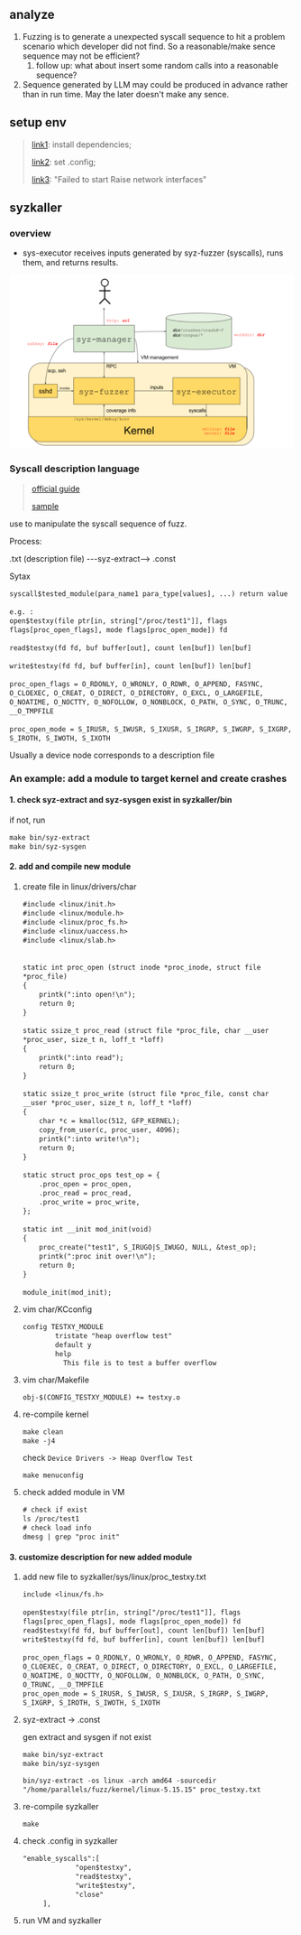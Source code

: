 ## analyze

1. Fuzzing is to generate a unexpected syscall sequence to hit a problem scenario which developer did not find. So a reasonable/make sence sequence may not be efficient? 
   1. follow up: what about insert some random calls into a reasonable sequence?
2. Sequence generated by LLM may could be produced in advance rather than in run time. May the later doesn't make any sence.

## setup env

> [link1](https://snappyjack.github.io/articles/2020-05/%E4%BD%BF%E7%94%A8Syzkaller%E8%BF%9B%E8%A1%8C%E5%86%85%E6%A0%B8fuzz): install dependencies;
>
> [link2](https://m.freebuf.com/vuls/322630.html): set .config;
>
> [link3](https://github.com/google/syzkaller/blob/master/docs/linux/troubleshooting.md): "Failed to start Raise network interfaces"

## syzkaller

### overview

- sys-executor receives inputs generated by syz-fuzzer (syscalls), runs them, and returns results.

![img](../assets/ad-1.png)



### Syscall description language

> [official guide](https://github.com/google/syzkaller/blob/master/docs/syscall_descriptions_syntax.md)
>
> [sample](https://github.com/google/syzkaller/blob/master/sys/linux/sys.txt)

use to manipulate the syscall sequence of fuzz.

Process:

.txt (description file) ---syz-extract--> .const



Sytax

```
syscall$tested_module(para_name1 para_type[values], ...) return value

e.g. :
open$testxy(file ptr[in, string["/proc/test1"]], flags flags[proc_open_flags], mode flags[proc_open_mode]) fd

read$testxy(fd fd, buf buffer[out], count len[buf]) len[buf]

write$testxy(fd fd, buf buffer[in], count len[buf]) len[buf]

proc_open_flags = O_RDONLY, O_WRONLY, O_RDWR, O_APPEND, FASYNC, O_CLOEXEC, O_CREAT, O_DIRECT, O_DIRECTORY, O_EXCL, O_LARGEFILE, O_NOATIME, O_NOCTTY, O_NOFOLLOW, O_NONBLOCK, O_PATH, O_SYNC, O_TRUNC, __O_TMPFILE

proc_open_mode = S_IRUSR, S_IWUSR, S_IXUSR, S_IRGRP, S_IWGRP, S_IXGRP, S_IROTH, S_IWOTH, S_IXOTH
```



Usually a device node corresponds to a description file



### An example: add a module to target kernel and create crashes

#### 1. check syz-extract and syz-sysgen exist in syzkaller/bin

if not, run

```
make bin/syz-extract
make bin/syz-sysgen
```



#### 2. add and compile new module

1. create file in linux/drivers/char

   ```
   #include <linux/init.h>
   #include <linux/module.h>
   #include <linux/proc_fs.h>
   #include <linux/uaccess.h>
   #include <linux/slab.h>
   
   
   static int proc_open (struct inode *proc_inode, struct file *proc_file)
   {
       printk(":into open!\n");
       return 0;
   }
   
   static ssize_t proc_read (struct file *proc_file, char __user *proc_user, size_t n, loff_t *loff)
   {
       printk(":into read");
       return 0;
   }
   
   static ssize_t proc_write (struct file *proc_file, const char __user *proc_user, size_t n, loff_t *loff)
   {
       char *c = kmalloc(512, GFP_KERNEL);
       copy_from_user(c, proc_user, 4096);
       printk(":into write!\n");
       return 0;
   }
   
   static struct proc_ops test_op = {
       .proc_open = proc_open,
       .proc_read = proc_read,
       .proc_write = proc_write,
   };
   
   static int __init mod_init(void)
   {
       proc_create("test1", S_IRUGO|S_IWUGO, NULL, &test_op);
       printk(":proc init over!\n");
       return 0;
   }
   
   module_init(mod_init);
   ```

   

2. vim char/KCconfig

   ```
   config TESTXY_MODULE
           tristate "heap overflow test"
           default y
           help
             This file is to test a buffer overflow
   ```



3. vim char/Makefile

   ```
   obj-$(CONFIG_TESTXY_MODULE) += testxy.o
   ```



4. re-compile kernel

   ```
   make clean
   make -j4
   ```

   

   check `Device Drivers -> Heap Overflow Test`

   ```
   make menuconfig
   ```



5. check added module in VM

   ```
   # check if exist
   ls /proc/test1
   # check load info
   dmesg | grep "proc init"
   ```

   

#### 3. customize description for new added module

1. add new file to syzkaller/sys/linux/proc_testxy.txt

   ```
   include <linux/fs.h>
   
   open$testxy(file ptr[in, string["/proc/test1"]], flags flags[proc_open_flags], mode flags[proc_open_mode]) fd
   read$testxy(fd fd, buf buffer[out], count len[buf]) len[buf]
   write$testxy(fd fd, buf buffer[in], count len[buf]) len[buf]
   
   proc_open_flags = O_RDONLY, O_WRONLY, O_RDWR, O_APPEND, FASYNC, O_CLOEXEC, O_CREAT, O_DIRECT, O_DIRECTORY, O_EXCL, O_LARGEFILE, O_NOATIME, O_NOCTTY, O_NOFOLLOW, O_NONBLOCK, O_PATH, O_SYNC, O_TRUNC, __O_TMPFILE
   proc_open_mode = S_IRUSR, S_IWUSR, S_IXUSR, S_IRGRP, S_IWGRP, S_IXGRP, S_IROTH, S_IWOTH, S_IXOTH
   ```

   

2. syz-extract -> .const

   gen extract and sysgen if not exist

   ```
   make bin/syz-extract
   make bin/syz-sysgen
   ```

   ```
   bin/syz-extract -os linux -arch amd64 -sourcedir "/home/parallels/fuzz/kernel/linux-5.15.15" proc_testxy.txt
   ```

   

3. re-compile syzkaller

   ```
   make
   ```



4. check .config in syzkaller

   ```
   "enable_syscalls":[
           		"open$testxy",
           		"read$testxy",
           		"write$testxy",
           		"close"
        ],
   ```



5. run VM and syzkaller